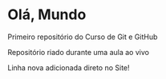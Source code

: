 # Olá, Mundo
 Primeiro repositório do Curso de Git e GitHub

 Repositório riado durante uma aula ao vivo
 
 Linha nova adicionada direto no Site!
